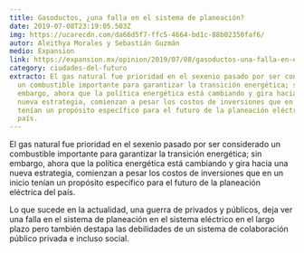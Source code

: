 ```yaml
---
title: Gasoductos, ¿una falla en el sistema de planeación?
date: 2019-07-08T23:19:05.503Z
img: https://ucarecdn.com/da66d5f7-ffc5-4664-bd1c-88b02350faf6/
autor: Aleithya Morales y Sebastián Guzmán
medio: Expansion
link: https://expansion.mx/opinion/2019/07/08/gasoductos-una-falla-en-el-sistema-de-planeacion
category: ciudades-del-futuro
extracto: El gas natural fue prioridad en el sexenio pasado por ser considerado
  un combustible importante para garantizar la transición energética; sin
  embargo, ahora que la política energética está cambiando y gira hacia una
  nueva estrategia, comienzan a pesar los costos de inversiones que en un inicio
  tenían un propósito específico para el futuro de la planeación eléctrica del
  país.
---
```

El gas natural fue prioridad en el sexenio pasado por ser considerado un combustible importante para garantizar la transición energética; sin embargo, ahora que la política energética está cambiando y gira hacia una nueva estrategia, comienzan a pesar los costos de inversiones que en un inicio tenían un propósito específico para el futuro de la planeación eléctrica del país.

Lo que sucede en la actualidad, una guerra de privados y públicos, deja ver una falla en el sistema de planeación en el sistema eléctrico en el largo plazo pero también destapa las debilidades de un sistema de colaboración público privada e incluso social.